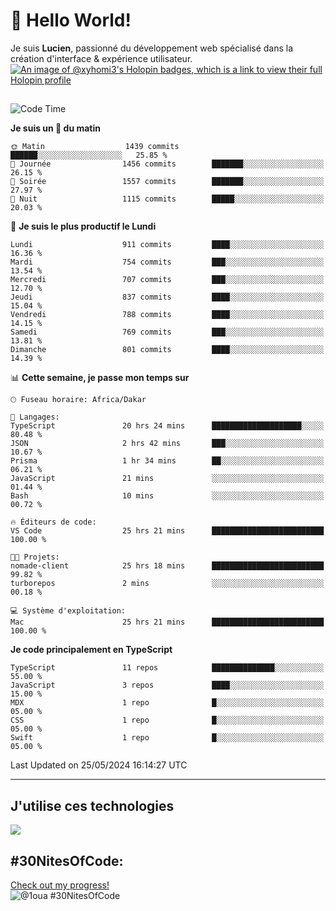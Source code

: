 # 👋 Hello World!

Je suis **Lucien**, passionné du développement web spécialisé dans la création d'interface & expérience utilisateur.
[![An image of @xyhomi3's Holopin badges, which is a link to view their full Holopin profile](https://holopin.me/xyhomi3)](https://holopin.io/@xyhomi3)

##

<!--START_SECTION:waka-->
![Code Time](http://img.shields.io/badge/Code%20Time-1%2C212%20hrs%2054%20mins-blue)

**Je suis un 🐤 du matin** 

```text
🌞 Matin                  1439 commits        ██████░░░░░░░░░░░░░░░░░░░   25.85 % 
🌆 Journée                1456 commits        ███████░░░░░░░░░░░░░░░░░░   26.15 % 
🌃 Soirée                 1557 commits        ███████░░░░░░░░░░░░░░░░░░   27.97 % 
🌙 Nuit                   1115 commits        █████░░░░░░░░░░░░░░░░░░░░   20.03 % 
```
📅 **Je suis le plus productif le Lundi** 

```text
Lundi                    911 commits         ████░░░░░░░░░░░░░░░░░░░░░   16.36 % 
Mardi                    754 commits         ███░░░░░░░░░░░░░░░░░░░░░░   13.54 % 
Mercredi                 707 commits         ███░░░░░░░░░░░░░░░░░░░░░░   12.70 % 
Jeudi                    837 commits         ████░░░░░░░░░░░░░░░░░░░░░   15.04 % 
Vendredi                 788 commits         ████░░░░░░░░░░░░░░░░░░░░░   14.15 % 
Samedi                   769 commits         ███░░░░░░░░░░░░░░░░░░░░░░   13.81 % 
Dimanche                 801 commits         ████░░░░░░░░░░░░░░░░░░░░░   14.39 % 
```


📊 **Cette semaine, je passe mon temps sur** 

```text
🕑︎ Fuseau horaire: Africa/Dakar

💬 Langages: 
TypeScript               20 hrs 24 mins      ████████████████████░░░░░   80.48 % 
JSON                     2 hrs 42 mins       ███░░░░░░░░░░░░░░░░░░░░░░   10.67 % 
Prisma                   1 hr 34 mins        ██░░░░░░░░░░░░░░░░░░░░░░░   06.21 % 
JavaScript               21 mins             ░░░░░░░░░░░░░░░░░░░░░░░░░   01.44 % 
Bash                     10 mins             ░░░░░░░░░░░░░░░░░░░░░░░░░   00.72 % 

🔥 Éditeurs de code: 
VS Code                  25 hrs 21 mins      █████████████████████████   100.00 % 

🐱‍💻 Projets: 
nomade-client            25 hrs 18 mins      █████████████████████████   99.82 % 
turborepos               2 mins              ░░░░░░░░░░░░░░░░░░░░░░░░░   00.18 % 

💻 Système d'exploitation: 
Mac                      25 hrs 21 mins      █████████████████████████   100.00 % 
```

**Je code principalement en TypeScript** 

```text
TypeScript               11 repos            ██████████████░░░░░░░░░░░   55.00 % 
JavaScript               3 repos             ████░░░░░░░░░░░░░░░░░░░░░   15.00 % 
MDX                      1 repo              █░░░░░░░░░░░░░░░░░░░░░░░░   05.00 % 
CSS                      1 repo              █░░░░░░░░░░░░░░░░░░░░░░░░   05.00 % 
Swift                    1 repo              █░░░░░░░░░░░░░░░░░░░░░░░░   05.00 % 
```




 Last Updated on 25/05/2024 16:14:27 UTC
<!--END_SECTION:waka-->
---

## J'utilise ces technologies

<p align="left">
  <a href="https://skillicons.dev">
    <img src="https://skillicons.dev/icons?i=ts,js,md,scss,tailwind,react,redux,docker,express,astro,vite,nextjs,vercel,figma,ableton" />
  </a>
</p>

## #30NitesOfCode:
  [Check out my progress!](https://www.codedex.io/@1oua/30-nites-of-code)  
  ![@1oua #30NitesOfCode](https://www.codedex.io/api/petStatus?user=1oua)
